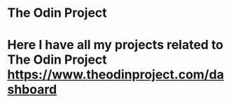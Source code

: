 # The Odin Project

# Here I have all my projects related to The Odin Project https://www.theodinproject.com/dashboard 
